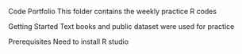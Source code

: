 Code Portfolio
This folder contains the weekly practice R codes

Getting Started
Text books and public dataset were used for practice

Prerequisites
Need to install R studio
